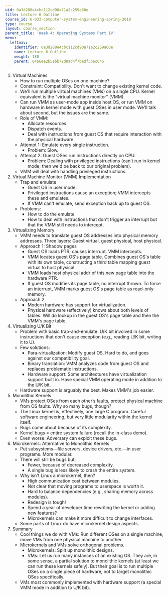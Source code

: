 ```yaml
---
uid: 0a3d288e4cbc112cd90a71a2c259a60e
title: Lecture 6 Outline
course_id: 6-033-computer-system-engineering-spring-2018
type: course
layout: course_section
parent_title: 'Week 4: Operating Systems Part IV'
menu:
  leftnav:
    identifier: 0a3d288e4cbc112cd90a71a2c259a60e
    name: Lecture 6 Outline
    weight: 180
    parent: 0466ee2b5ebb72d0ad4f7badf3b6c645
---
```


1.  Virtual Machines
    *   How to run multiple OSes on one machine?
    *   Constraint: Compatibility. Don't want to change existing kernel code.
    *   We'll run multiple virtual machines (VMs) on a single CPU. Kernel equivalent is the "virtual machine monitor" (VMM).
    *   Can run VMM as user-mode app inside host OS, or run VMM on hardware in kernel mode with guest OSes in user mode. We'll talk about second, but the issues are the same.
    *   Role of VMM:
        *   Allocate resources.
        *   Dispatch events.
        *   Deal with instructions from guest OS that require interaction with the physical hardware.
    *   Attempt 1: Emulate every single instruction.
        *   Problem: Slow.
    *   Attempt 2: Guest OSes run instructions directly on CPU.
        *   Problem: Dealing with privileged instructions (can't run in kernel mode; then we'd be back to our original problem).
    *   VMM will deal with handling privileged instructions.
2.  Virtual Machine Monitor (VMM) Implementation
    *   Trap and emulate
        *   Guest OS in user mode.
        *   Privileged instructions cause an exception; VMM intercepts these and emulates.
        *   If VMM can't emulate, send exception back up to guest OS.
    *   Problems:
        *   How to do the emulate
        *   How to deal with instructions that don't trigger an interrupt but that the VMM still needs to intercept.
3.  Virtualizing Memory
    *   VMM needs to translate guest OS addresses into physical memory addresses. Three layers: Guest virtual, guest physical, host physical.
    *   Approach 1: Shadow pages
        *   Guest OS loads PTR; causes interrupt. VMM intercepts.
        *   VMM locates guest OS's page table. Combines guest OS's table with its own table, constructing a third table mapping guest virtual to host physical.
        *   VMM loads host physical addr of this new page table into the hardware PTR.
        *   If guest OS modifies its page table, no interrupt thrown. To force an interrupt, VMM marks guest OS's page table as read-only memory.
    *   Approach 2
        *   Modern hardware has support for virtualization.
        *   Physical hardware (effectively) knows about both levels of tables: Will do lookup in the guest OS's page table and then the VMM's page table.
4.  Virtualizing U/K Bit
    *   Problem with basic trap-and-emulate: U/K bit involved in some instructions that don't cause exception (e.g., reading U/K bit, writing it to U).
    *   Few solutions:
        *   Para-virtualization: Modify guest OS. Hard to do, and goes against our compatibility goal.
        *   Binary translation: VMM analyzes code from guest OS and replaces problematic instructions.
        *   Hardware support: Some architectures have virtualization support built in. Have special VMM operating mode in addition to the U/K bit.
    *   Hardware support is arguably the best. Makes VMM's job easier.
5.  Monolithic Kernels
    *   VMs protect OSes from each other’s faults, protect physical machine from OS faults. Why so many bugs, though?
    *   The Linux kernel is, effectively, one large C program. Careful software engineering, but very little modularity within the kernel itself.
    *   Bugs come about because of its complexity.
    *   Kernel bugs = entire system failure (recall the in-class demo).
    *   Even worse: Adversary can exploit these bugs.
6.  Microkernels: Alternative to Monolithic Kernels
    *   Put subsystems—file servers, device drivers, etc.—in user programs. More modular.
    *   There will still be bugs but:
        *   Fewer, because of decreased complexity.
        *   A single bug is less likely to crash the entire system.
    *   Why isn't Linux a microkernel, then?
        *   High communication cost between modules.
        *   Not clear that moving programs to userspace is worth it.
        *   Hard to balance dependencies (e.g., sharing memory across modules).
        *   Redesign is tough!
        *   Spend a year of developer time rewriting the kernel or adding new features?
        *   Microkernels can make it more difficult to change interfaces.
    *   Some parts of Linux do have microkernel design aspects.
7.  Summary
    *   Cool things we do with VMs: Run different OSes on a single machine, move VMs from one physical machine to another.
    *   Microkernels and VMs solve orthogonal problems.
        *   Microkernels: Split up monolithic designs.
        *   VMs: Let us run many instances of an existing OS. They are, in some sense, a partial solution to monolithic kernels (at least we can run these kernels safely). But their goal is to run multiple OSes on a single piece of hardware, not to target monolithic OSes specifically.
    *   VMs most commonly implemented with hardware support (a special VMM mode in addition to U/K bit).